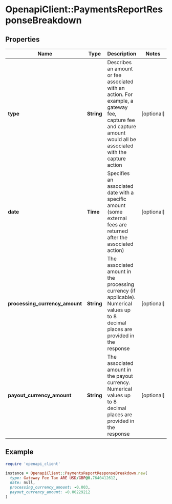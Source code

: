 # OpenapiClient::PaymentsReportResponseBreakdown

## Properties

| Name | Type | Description | Notes |
| ---- | ---- | ----------- | ----- |
| **type** | **String** | Describes an amount or fee associated with an action. For example, a gateway fee, capture fee and capture amount would all be associated with the capture action | [optional] |
| **date** | **Time** | Specifies an associated date with a specific amount (some external fees are returned after the associated action) | [optional] |
| **processing_currency_amount** | **String** | The associated amount in the processing currency (if applicable). Numerical values up to 8 decimal places are provided in the response | [optional] |
| **payout_currency_amount** | **String** | The associated amount in the payout currency. Numerical values up to 8 decimal places are provided in the response | [optional] |

## Example

```ruby
require 'openapi_client'

instance = OpenapiClient::PaymentsReportResponseBreakdown.new(
  type: Gateway Fee Tax ARE USD/GBP@0.7640412612,
  date: null,
  processing_currency_amount: -0.003,
  payout_currency_amount: -0.00229212
)
```

